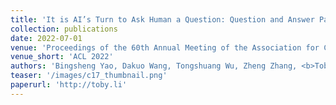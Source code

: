```yaml
---
title: 'It is AI’s Turn to Ask Human a Question: Question and Answer Pair Generation for Children Storybooks in FairytaleQA Dataset'
collection: publications
date: 2022-07-01
venue: 'Proceedings of the 60th Annual Meeting of the Association for Computational Linguistics (ACL 2022)'
venue_short: 'ACL 2022'
authors: 'Bingsheng Yao, Dakuo Wang, Tongshuang Wu, Zheng Zhang, <b>Toby Jia-Jun Li</b>, Mo Yu, Ying Xu'
teaser: '/images/c17_thumbnail.png'
paperurl: 'http://toby.li'
---
```

